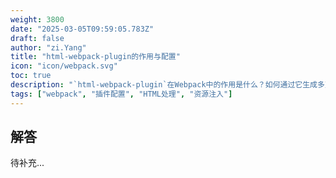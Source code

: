 ```yaml
---
weight: 3800
date: "2025-03-05T09:59:05.783Z"
draft: false
author: "zi.Yang"
title: "html-webpack-plugin的作用与配置"
icon: "icon/webpack.svg"
toc: true
description: "`html-webpack-plugin`在Webpack中的作用是什么？如何通过它生成多页面HTML模板并解决资源路径注入、自定义变量替换等配置问题？"
tags: ["webpack", "插件配置", "HTML处理", "资源注入"]
---
```


## 解答

待补充...
